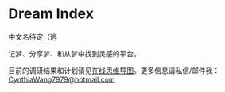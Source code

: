 # Dream Index
中文名待定（逃

记梦、分享梦、和从梦中找到灵感的平台。

目前的调研结果和计划请见[在线思维导图](https://docs.qq.com/mind/DRXJuaFphZG5qeWpT)。更多信息请私信/邮件我：CynthiaWang7979@hotmail.com
